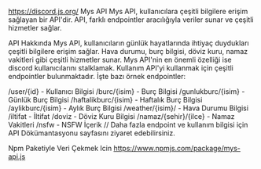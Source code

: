 https://discord.js.org/
Mys API
Mys API, kullanıcılara çeşitli bilgilere erişim sağlayan bir API'dir. API, farklı endpointler aracılığıyla veriler sunar ve çeşitli hizmetler sağlar.

API Hakkında
Mys API, kullanıcıların günlük hayatlarında ihtiyaç duydukları çeşitli bilgilere erişim sağlar. Hava durumu, burç bilgisi, döviz kuru, namaz vakitleri gibi çeşitli hizmetler sunar.
Mys API'nin en önemli özelliği ise discord kullanıcılarını stalklamak.
Kullanım
API'yi kullanmak için çeşitli endpointler bulunmaktadır. İşte bazı örnek endpointler:

/user/{id} - Kullanıcı Bilgisi
/burc/{isim} - Burç Bilgisi
/gunlukburc/{isim} - Günlük Burç Bilgisi
/haftalikburc/{isim} - Haftalık Burç Bilgisi
/aylikburc/{isim} - Aylık Burç Bilgisi
/weather/{isim}/ - Hava Durumu Bilgisi
/iltifat - İltifat
/doviz - Döviz Kuru Bilgisi
/namaz/{sehir}/{ilce} - Namaz Vakitleri
/nsfw - NSFW İçerik //
Daha fazla endpoint ve kullanım bilgisi için API Dökümantasyonu sayfasını ziyaret edebilirsiniz.

Npm Paketiyle Veri Çekmek Icin
https://www.npmjs.com/package/mys-api.js
